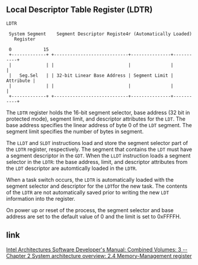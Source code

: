 Local Descriptor Table Register (LDTR)
---------------------------------------------------------------------

```
LDTR

 System Segment    Segment Descriptor Registe4r (Automatically Loaded)
   Register

 0            15                                                 
 +-------------+ +----------------------------+---------------+-----------+
 |             | |                            |               |           |
 |   Seg.Sel   | | 32-bit Linear Base Address | Segment Limit | Attribute |
 |             | |                            |               |           |
 +-------------+ +----------------------------+---------------+-----------+

```
The `LDTR` register holds the 16-bit segment selector, base address (32 bit
in protected mode), segment limit, and descriptor attributes for the `LDT`.
The base address specifies the linear address of byte 0 of the `LDT` segment.
The segment limit specifies the number of bytes in segment.

The `LLDT` and `SLDT` instructions load and store the segment selector part
of the `LDTR` register, respectively. The segment that contains the `LDT` 
must have a segment descriptor in the `GDT`. When the `LLDT` instruction
loads a segment selector in the `LDTR`: the base address, limit, and
descriptor attributes from the `LDT` descriptor are automtically loaded
in the `LDTR`.

When a task switch occurs, the `LDTR` is automatically loaded with the 
segment selector and descriptor for the `LDT`for the new task. The contents
of the `LDTR` are not automatically saved prior to writing the new `LDT`
information into the register.

On power up or reset of the process, the segment selector and base address
are set to the default value of 0 and the limit is set to 0xFFFFH.

## link

  [Intel Architectures Software Developer's Manual: Combined Volumes: 3 -- Chapter 2 System architecture overview: 2.4 Memory-Management register](https://software.intel.com/en-us/articles/intel-sdm)
